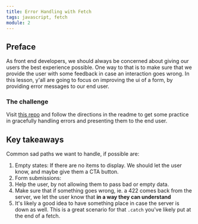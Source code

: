```yaml
---
title: Error Handling with Fetch
tags: javascript, fetch
module: 2
---
```


## Preface

As front end developers, we should always be concerned about giving our users the best experience possible. One way to that is to make sure that we provide the user with some feedback in case an interaction goes wrong. In this lesson, y'all are going to focus on improving the ui of a form, by providing error messages to our end user.

### The challenge

Visit [this repo](https://github.com/turingschool-examples/fe2-fetch-practice/tree/error-handling) and follow the directions in the readme to get some practice in gracefully handling errors and presenting them to the end user.


## Key takeaways

Common sad paths we want to handle, if possible are:
1. Empty states: If there are no items to display. We should let the user know, and maybe give them a CTA button.
2. Form submissions:
  1. Help the user, by not allowing them to pass bad or empty data.
  2. Make sure that if something goes wrong, ie. a 422 comes back from the server, we let the user know that **in a way they can understand**
3. It's likely a good idea to have something place in case the server is down as well. This is a great scenario for that `.catch` you've likely put at the end of a fetch.
